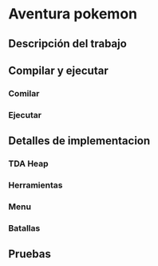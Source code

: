 # Aventura pokemon 

## Descripción del trabajo

## Compilar y ejecutar

### Comilar

### Ejecutar

## Detalles de implementacion 

### TDA Heap

### Herramientas

### Menu

### Batallas

## Pruebas

